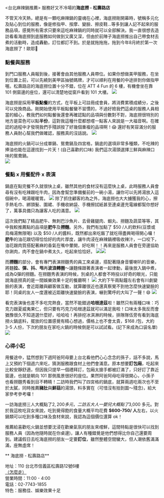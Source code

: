 \<台北麻辣鍋推薦\> 服務好又不冷場的**海底撈 - 松壽路店**

不管天冷天熱，總是有一顆吃麻辣鍋的靈魂在心裡，海底撈剛開幕時，號稱多元化及貼心到位的服務，像是修指甲、按摩、變臉、擦皮鞋...等多到讓人記不起來的服務品項，感覺所有需求只要來這吃麻辣鍋的同時就可以全部解決。我一直很想去造訪看看海底撈到底服務如何做到又廣又深，但由於前陣子海底撈推出自己帶食材去煮的活動時，造成轟動，訂位都訂不到。於是就拖拖拖，拖到今年8月終於第一次海底撈了！歐耶🙌

### **點餐與服務**
到門口服務人員報到後，接著會由其他服務人員帶位。如果你想做美甲服務，在坐到位置上前，可以先繞到美甲區抽號碼牌，才可以順利在用餐的中途排到你做指甲喔。松壽路店的海底撈位置十分不錯，位在 ATT 4 Fun 的 6 樓，有機會坐在靠 101 側窗邊的座位，還可以清楚地從窗戶看到 101 大樓。
![](%E7%BE%8E%E7%94%B2%E8%99%9F%E7%A2%BC%E7%89%8C.jpg)

海底撈是採用**平板點餐**的方式，在平板上可註冊成會員，將消費累積成績分，之後可以兌換商品。剛開始使用平板點餐蠻不習慣的，不過好險我們這桌的服務人員相當的細心，教我們如何點餐後還會再確認點的品項與份數對不對，海底撈很特別的地方是菜色可以點**半份**，這對我這種什麼都想嚐一點客人來說是一大福音啊。在確認的過程中才發現我們手殘誤按了好幾個重複的品項啊！😱 還好有笑容滿分的服務人員耐心幫我們做確認，服務真的沒話說。
![](%E5%B9%B3%E6%9D%BF.jpg)

海底撈的火鍋可以分成單鍋、鴛鴦鍋及四宮格，鍋底的選項非常多種類，不吃辣的捧油也能在這邊找到一片天！(自己喜歡的口味) 我們這次湯頭選擇三鮮與麻辣口味的鴛鴦鍋。  
![](%E6%B9%AF%E5%BA%95%E9%8D%8B.jpg)

### **餐點 x 用餐配件 x 表演**
鍋底在點完餐不久就很快上桌，雖然其他的食材沒有這麼快上桌，此時服務人員會尋有沒有吃辣跟吃牛肉，因為會幫您準備餐前的一碗小湯，讓你可以先將湯放入這個碗中，喝湯暖暖胃。
![](%E6%B9%AF.jpg)
除了抓住顧客的為之外，海底撈也大大擄獲我的心，擦手熱毛巾、綁頭髮、圍裙、手機收納袋、手機擦拭紙甚至連桌邊充電線都幫你想好了，萬事具備只為讓客人吃的滿意。
![](%E5%85%85%E9%9B%BB%E7%B7%9A.jpg)

這次我們點了精品肥牛、無刺巴沙魚片、去骨雞腿肉、蝦丸、撈麵及蔬菜等等，其中我較推薦點的品項是**肥牛**及**撈麵**。另外，我們有加點了 $50 /人的飲料(豆漿或烏梅湯無限喝) 以及 $50 /人的醬料，既然都出來吃飯了就吃得盡興喝得開心囉！  
**肥牛**的油花跟切得恰恰好的肉片厚度，讓牛肉浸在麻辣鍋裡吸收辣汁，一口咬下，油花跟肉質搭配著麻的香氣在嘴中暈開，好吃啊！！再來是服務人員會在旁邊協助你涮肉，肉不會在鍋中煮太久，吃起來恰恰好。
![](%E8%82%A5%E7%89%9B.jpg)![](%E8%8F%9C%E8%89%B2.jpg)  

而**撈麵**的部分，會有專門表演撈麵秀的員工來桌邊，搭配著隨身音響喇叭的音樂，將麵**拉、彈、抖、甩**再**波浪轉圈**～讓麵條跟著表演者一起律動，最後放入鍋中煮，成為Q彈的撈麵。在撈麵秀表演的時候，別桌的人都會不時投以好奇的眼光，只能說海底撈真的是一間娛樂效果十足的餐廳啊！
![](%E6%92%88%E9%BA%B5%E7%A7%80.jpg)
大約下午兩點鐘左右會有川劇變臉的表演，會近距離與顧客做互動，就算離很近也還真察覺不到他怎麼快速變臉的耶！同桌的友人一度還被近距離快速變臉的表演，嚇到驚呼的大叫了一聲！😄
![](%E8%AE%8A%E8%87%89.jpg)

看完表演後也差不多吃完熱食，當然不能錯過**哈根達茲**啦！雖然只有兩種口味：巧克力跟夏威夷果仁，但只要有巧克力哈根達茲就可以滿足我啦！口味太多我反而會猶豫很久不知道選什麼好，哈哈哈！再排挖冰淇淋的時候，排隊隊伍旁有看到海底撈火鍋底料，擺放的位置感覺有精心想過，價格上也不會太貴，$168 /包，大約 3-5 人份，下次約朋友在家吃火鍋的時候倒是可以試試看。(記下來成為口袋名單)
![](%E5%A4%96%E5%B8%B6%E5%8C%85.jpg)

### **心得小記**
用餐途中，猛然想到下週阿爸阿母要上台北看他們心心念念的孫子，話不多說，馬上又預約下個週六來吃，猜測服務跟食材上他們會滿意。原本想要**訂包廂**，吃起來比較安靜舒適，但因我只提早一個禮拜訂，包廂太搶手都被訂滿了，只好訂了靠近窗邊，也就是朝向 101 那側風景很好的座位。果然阿爸阿母吃得很開心，小孫子也看撈麵秀看到目不轉睛！二訪時我們叫了四宮格的鍋底，就算兩週吃兩次也不至於太膩，同時推薦**豬肚**與**鮮菇**的湯頭，料多實在（可惜沒有拍到圖～殘念)，給大家參考參考囉！

一訪海底撈三人大概點了$2,200 多元，二訪五大人一嬰兒大概點了$3,000 多元。對於我這枚吃貨女來說，吃到覺得飽的食量大概平均花費 **$600-750/ 人**左右，以火鍋類可以吃到多種口味及食材來說，我認為這個價位還算 ok！

推薦給喜歡吃火鍋並想要沈浸在歡樂氣氛的朋友來嚐鮮，這間特點是很快可以找到服務人員（因為他隨時就在你桌邊)，讓人有種錯覺是他們想得比你自己還要周到。建議假日去吃海底撈的朋友一定要**訂位**，雖然整體空間蠻大，但人潮依舊滿滿滿，座無虛席！


** 海底撈 - 松壽路店**

地址：110 台北市信義區松壽路12號6樓  
[（怎麼走）](https://goo.gl/maps/81bVdECCaNo)  
營業時間：11:00 - 4:00  
電話：02-7743-1855  
特色：服務佳、娛樂效果十足


